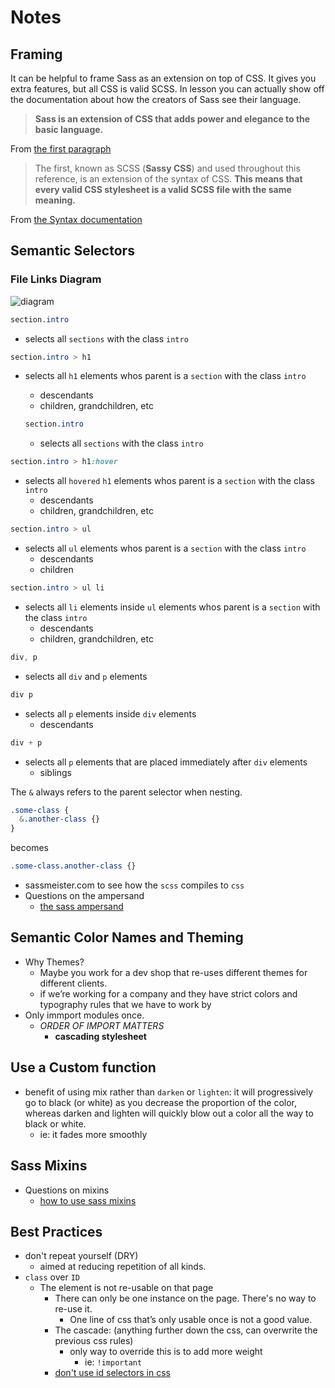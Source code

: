 # Notes

## Framing

It can be helpful to frame Sass as an extension on top of CSS. It gives you
extra features, but all CSS is valid SCSS. In lesson you can actually show off the
documentation about how the creators of Sass see their language.

> **Sass is an extension of CSS that adds power and elegance to the basic language.**

From [the first paragraph](http://sass-lang.com/documentation/file.SASS_REFERENCE.html)

> The first, known as SCSS (**Sassy CSS**) and used throughout this reference, is an extension of the syntax of CSS. **This means that every valid CSS stylesheet is a valid SCSS file with the same meaning.**

From [the Syntax documentation](http://sass-lang.com/documentation/file.SASS_REFERENCE.html#syntax)

## Semantic Selectors

### File Links Diagram

![diagram](https://media.git.generalassemb.ly/user/16320/files/fad93680-ddf7-11e8-9563-7174eeb9be49)

```scss
section.intro
```

- selects all `sections` with the class `intro`

```scss
section.intro > h1
```

- selects all `h1` elements whos parent is a `section` with the class `intro`
  - descendants
  - children, grandchildren, etc

  ```scss
  section.intro
  ```

  - selects all `sections` with the class `intro`

```scss
section.intro > h1:hover
```

- selects all `hovered` `h1` elements whos parent is a `section` with the class `intro`
  - descendants
  - children, grandchildren, etc

```scss
section.intro > ul
```

- selects all `ul` elements whos parent is a `section` with the class `intro`
  - descendants
  - children

```scss
section.intro > ul li
```

- selects all `li` elements inside `ul` elements whos parent is a `section` with the class `intro`
  - descendants
  - children, grandchildren, etc

```scss
div, p
```

- selects all `div` and `p` elements

```scss
div p
```

- selects all `p` elements inside `div` elements
  - descendants

```scss
div + p
```

- selects all `p` elements that are placed immediately after `div` elements
  - siblings

The `&` always refers to the parent selector when nesting.

```scss
.some-class {
  &.another-class {}
}
```

becomes

```css
.some-class.another-class {}
```

- sassmeister.com to see how the `scss` compiles to `css`
- Questions on the ampersand
  - [the sass ampersand](https://css-tricks.com/the-sass-ampersand/)

## Semantic Color Names and Theming

- Why Themes?
  - Maybe you work for a dev shop that re-uses different themes for different clients.
  - if we’re working for a company and they have strict colors and typography rules that we have to work by
- Only immport modules once.
  - *ORDER OF IMPORT MATTERS*
    - **cascading stylesheet**

## Use a Custom function

- benefit of using mix rather than `darken` or `lighten`: it will progressively go to black (or white) as you decrease the proportion of the color, whereas darken and lighten will quickly blow out a color all the way to black or white.
  - ie: it fades more smoothly

## Sass Mixins

- Questions on mixins
  - [how to use sass mixins](https://scotch.io/tutorials/how-to-use-sass-mixins)

## Best Practices

- don't repeat yourself (DRY)
  - aimed at reducing repetition of all kinds.
- `class` over `ID`
  - The element is not re-usable on that page
    - There can only be one instance on the page. There's no way to re-use it.
      - One line of css that’s only usable once is not a good value.
    - The cascade: (anything further down the css, can overwrite the previous css rules)
      - only way to override this is to add more weight
        - ie: `!important`
    - [don't use id selectors in css](https://stackoverflow.com/a/8279151/3500171)
